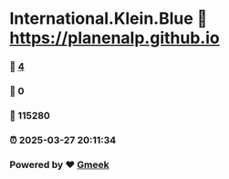 # International.Klein.Blue :link: https://planenalp.github.io 
### :page_facing_up: [4](https://planenalp.github.io/tag.html) 
### :speech_balloon: 0 
### :hibiscus: 115280 
### :alarm_clock: 2025-03-27 20:11:34 
### Powered by :heart: [Gmeek](https://github.com/Meekdai/Gmeek)
